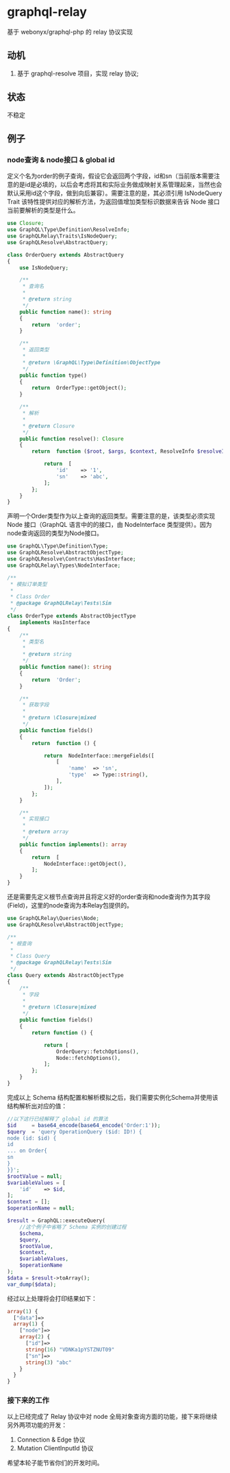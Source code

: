 # graphql-relay

基于 webonyx/graphql-php 的 relay 协议实现

## 动机

1. 基于 graphql-resolve 项目，实现 relay 协议;

## 状态

不稳定

## 例子

### node查询 & node接口 & global id

定义个名为order的例子查询，假设它会返回两个字段，id和sn（当前版本需要注意的是id是必填的，以后会考虑将其和实际业务做成映射关系管理起来，当然也会默认采用id这个字段，做到向后兼容）。需要注意的是，其必须引用 IsNodeQuery Trait 该特性提供对应的解析方法，为返回值增加类型标识数据来告诉 Node 接口当前要解析的类型是什么。

```php
use Closure;
use GraphQL\Type\Definition\ResolveInfo;
use GraphQLRelay\Traits\IsNodeQuery;
use GraphQLResolve\AbstractQuery;

class OrderQuery extends AbstractQuery
{
    use IsNodeQuery;

    /**
     * 查询名
     *
     * @return string
     */
    public function name(): string
    {
        return  'order';
    }

    /**
     * 返回类型
     *
     * @return \GraphQL\Type\Definition\ObjectType
     */
    public function type()
    {
        return  OrderType::getObject();
    }

    /**
     * 解析
     *
     * @return Closure
     */
    public function resolve(): Closure
    {
        return  function ($root, $args, $context, ResolveInfo $resolveInfo) {

            return  [
                'id'    => '1',
                'sn'    => 'abc',
            ];
        };
    }
}
```

声明一个Order类型作为以上查询的返回类型。需要注意的是，该类型必须实现 Node 接口（GraphQL 语言中的的接口，由 NodeInterface 类型提供）。因为node查询返回的类型为Node接口。

```php
use GraphQL\Type\Definition\Type;
use GraphQLResolve\AbstractObjectType;
use GraphQLResolve\Contracts\HasInterface;
use GraphQLRelay\Types\NodeInterface;

/**
 * 模拟订单类型
 *
 * Class Order
 * @package GraphQLRelay\Tests\Sim
 */
class OrderType extends AbstractObjectType
    implements HasInterface
{
    /**
     * 类型名
     *
     * @return string
     */
    public function name(): string
    {
        return  'Order';
    }

    /**
     * 获取字段
     *
     * @return \Closure|mixed
     */
    public function fields()
    {
        return  function () {

            return  NodeInterface::mergeFields([
                [
                    'name'  => 'sn',
                    'type'  => Type::string(),
                ],
            ]);
        };
    }

    /**
     * 实现接口
     *
     * @return array
     */
    public function implements(): array
    {
        return  [
            NodeInterface::getObject(),
        ];
    }
}
```



还是需要先定义根节点查询并且将定义好的order查询和node查询作为其字段 (Field)，这里的node查询为本Relay包提供的。

```php
use GraphQLRelay\Queries\Node;
use GraphQLResolve\AbstractObjectType;

/**
 * 根查询
 *
 * Class Query
 * @package GraphQLRelay\Tests\Sim
 */
class Query extends AbstractObjectType
{
    /**
     * 字段
     *
     * @return \Closure|mixed
     */
    public function fields()
    {
        return function () {

            return [
                OrderQuery::fetchOptions(),
                Node::fetchOptions(),
            ];
        };
    }
}
```

完成以上 Schema 结构配置和解析模拟之后，我们需要实例化Schema并使用该结构解析出对应的值：

```php
//以下这行已经解释了 global id 的算法
$id     = base64_encode(base64_encode('Order:1'));
$query  = 'query OperationQuery ($id: ID!) {
node (id: $id) {
id
... on Order{
sn
}
}}';
$rootValue = null;
$variableValues = [
    'id'    => $id,
];
$context = [];
$operationName = null;

$result = GraphQL::executeQuery(
    //这个例子中省略了 Schema 实例的创建过程
    $schema,
    $query,
    $rootValue,
    $context,
    $variableValues,
    $operationName
);
$data = $result->toArray();
var_dump($data); 
```

经过以上处理将会打印结果如下：

```php
array(1) {
  ["data"]=>
  array(1) {
    ["node"]=>
    array(2) {
      ["id"]=>
      string(16) "VDNKa1pYSTZNUT09"
      ["sn"]=>
      string(3) "abc"
    }
  }
}
```

### 接下来的工作

以上已经完成了 Relay 协议中对 node 全局对象查询方面的功能，接下来将继续另外两项功能的开发：

1. Connection & Edge 协议
1. Mutation ClientInputId 协议

希望本轮子能节省你们的开发时间。